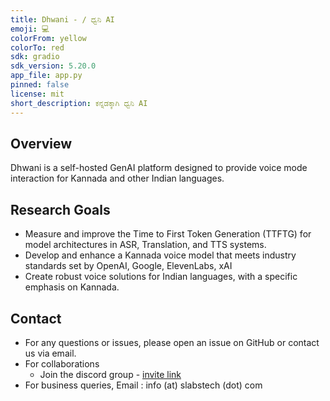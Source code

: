 ```yaml
---
title: Dhwani - / ಧ್ವನಿ AI
emoji: 💻
colorFrom: yellow
colorTo: red
sdk: gradio
sdk_version: 5.20.0
app_file: app.py
pinned: false
license: mit
short_description: ಕನ್ನಡಕ್ಕಾಗಿ ಧ್ವನಿ AI
---
```


## Overview

Dhwani is a self-hosted GenAI platform designed to provide voice mode interaction for Kannada and other Indian languages. 

## Research Goals

- Measure and improve the Time to First Token Generation (TTFTG) for model architectures in ASR, Translation, and TTS systems.
- Develop and enhance a Kannada voice model that meets industry standards set by OpenAI, Google, ElevenLabs, xAI
- Create robust voice solutions for Indian languages, with a specific emphasis on Kannada.


## Contact
- For any questions or issues, please open an issue on GitHub or contact us via email.
- For collaborations
  - Join the discord group - [invite link](https://discord.gg/WZMCerEZ2P) 
- For business queries, Email : info (at) slabstech (dot) com
